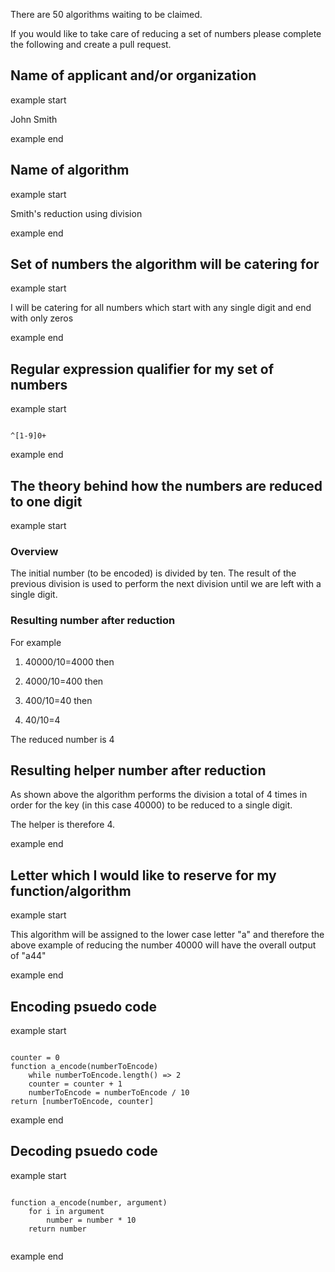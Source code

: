 There are 50 algorithms waiting to be claimed.

If you would like to take care of reducing a set of numbers please complete the following and create a pull request.

## Name of applicant and/or organization

example start

John Smith

example end

## Name of algorithm

example start

Smith's reduction using division

example end

## Set of numbers the algorithm will be catering for

example start

I will be catering for all numbers which start with any single digit and end with only zeros 

example end

## Regular expression qualifier for my set of numbers

example start

```

^[1-9]0+

```

example end

## The theory behind how the numbers are reduced to one digit


example start

### Overview

The initial number (to be encoded) is divided by ten. The result of the previous division is used to perform the next division until we are left with a single digit.

### Resulting number after reduction

For example 

1) 40000/10=4000 then 

2) 4000/10=400 then 

3) 400/10=40 then 

4) 40/10=4

The reduced number is 4

## Resulting helper number after reduction

As shown above the algorithm performs the division a total of 4 times in order for the key (in this case 40000) to be reduced to a single digit. 

The helper is therefore 4.

example end

## Letter which I would like to reserve for my function/algorithm

example start

This algorithm will be assigned to the lower case letter "a" and therefore the above example of reducing the number 40000 will have the overall output of "a44"

example end

## Encoding psuedo code

example start

```

counter = 0
function a_encode(numberToEncode)
    while numberToEncode.length() => 2
    counter = counter + 1
    numberToEncode = numberToEncode / 10
return [numberToEncode, counter]   

```

example end

## Decoding psuedo code

example start

```

function a_encode(number, argument)
    for i in argument
        number = number * 10
    return number
    
```

example end
